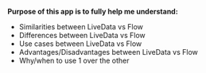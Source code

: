 <b>Purpose of this app is to fully help me understand:</b>
 <ul>
  <li>Similarities between LiveData vs Flow</li>
  <li>Differences between LiveData vs Flow</li>
  <li>Use cases between LiveData vs Flow</li>
  <li>Advantages/Disadvantages between LiveData vs Flow</li>
  <li>Why/when to use 1 over the other</li>
</ul> 
